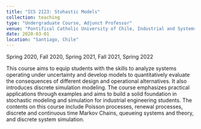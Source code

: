 ```yaml
---
title: "ICS 2123: Stohastic Models"
collection: teaching
type: "Undergraduate Course, Adjunct Professor"
venue: "Pontifical Catholic University of Chile, Industrial and Systems Engineering Department"
date: 2020-03-01
location: "Santiago, Chile"
---
```

Spring 2020, Fall 2020, Spring 2021, Fall 2021, Spring 2022

This course aims to equip students with the skills to analyze systems operating under uncertainty and develop models to quantitatively evaluate the consequences of different design and operational alternatives. It also introduces discrete simulation modeling. The course emphasizes practical applications through examples and aims to build a solid foundation in stochastic modeling and simulation for industrial engineering students. The contents on this course include Poisson processes, renewal processes, discrete and continuous time Markov Chains, queueing systems and theory, and discrete system simulation.